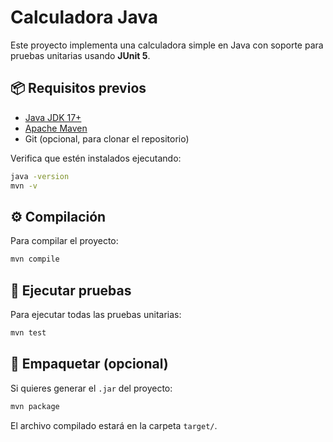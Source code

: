# Calculadora Java

Este proyecto implementa una calculadora simple en Java con soporte para pruebas unitarias usando **JUnit 5**.

## 📦 Requisitos previos

- [Java JDK 17+](https://adoptium.net/)
- [Apache Maven](https://maven.apache.org/)
- Git (opcional, para clonar el repositorio)

Verifica que estén instalados ejecutando:

```bash
java -version
mvn -v
```

## ⚙️ Compilación

Para compilar el proyecto:

```bash
mvn compile
```

## 🧪 Ejecutar pruebas

Para ejecutar todas las pruebas unitarias:

```bash
mvn test
```

## 🚀 Empaquetar (opcional)

Si quieres generar el `.jar` del proyecto:

```bash
mvn package
```

El archivo compilado estará en la carpeta `target/`.
